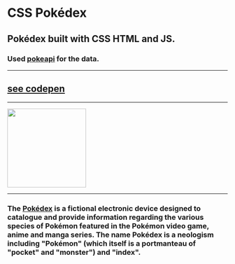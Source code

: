 # CSS Pokédex

## Pokédex built with CSS HTML and JS.
### Used [pokeapi](https://pokeapi.co/) for the data.

---

## [see codepen](https://codepen.io/oryamne/pen/vYKXbgZ?editors=1100)

---

<img width="180px" src="https://res.cloudinary.com/dnrxmm7a0/image/upload/v1603278326/projects/pdxCSS_jyw4ev.jpg"/>

---

### The [Pokédex](https://www.pokemon.com/us/pokedex/) is a fictional electronic device designed to catalogue and provide information regarding the various species of Pokémon featured in the Pokémon video game, anime and manga series. The name Pokédex is a neologism including "Pokémon" (which itself is a portmanteau of "pocket" and "monster") and "index".
